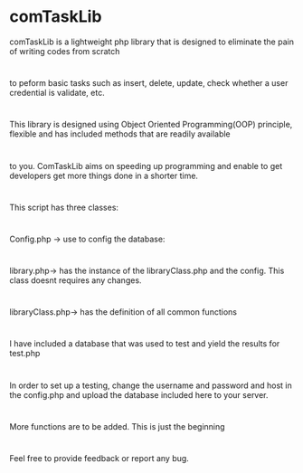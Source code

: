 # comTaskLib
comTaskLib is a lightweight php library that is designed to eliminate the pain of writing codes from scratch
#
to peform basic tasks such as insert, delete, update, check whether a user credential is validate, etc. 
#
This library is designed using Object Oriented Programming(OOP) principle, flexible and has included methods that are readily available  
#
to you. ComTaskLib aims on speeding up programming and enable to get developers get more things done in a shorter time.
#
This script has three classes:
#
Config.php -> use to config the database:
# 
library.php-> has  the instance of the libraryClass.php and the config. This class doesnt requires any changes.
#
libraryClass.php-> has the definition of all common functions
#
I  have included a database that was used to test and yield the results for test.php
#
In order to set up a testing, change the username and password and host in the config.php and upload the database included here to your
server. 
#
More functions are to be added. This is just the beginning
#
Feel free to provide feedback or report any bug.
